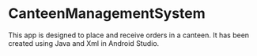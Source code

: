 # CanteenManagementSystem
This app is designed to place and receive orders in a canteen. It has been created using Java and Xml in Android Studio.
